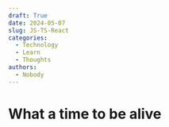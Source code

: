 ```yaml
---
draft: True
date: 2024-05-07
slug: JS-TS-React
categories:
  - Technology
  - Learn
  - Thoughts
authors:
  - Nobody
---
```


# What a time to be alive


